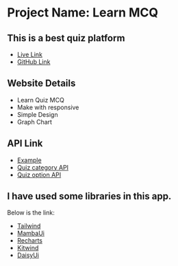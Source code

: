 # Project Name: Learn MCQ 
 
## This is a best quiz platform 
 
- [Live Link](https://rs-ruh.netlify.app/)
- [GitHub Link](https://github.com/programming-hero-web-course2/b6-quiz-crackerz-RsRuh)
 
## Website Details 
- Learn Quiz MCQ 
- Make with responsive
- Simple Design
- Graph Chart
 
## API Link 
 
- [Example](https://openapi.programming-hero.com/api/quiz/1)
- [Quiz category API](https://openapi.programming-hero.com/api/quiz)
- [Quiz option API](https://openapi.programming-hero.com/api/quiz/${id})
 
## I have used some libraries in this app. 
Below is the link: 
 
- [Tailwind](https://tailwindcss.com/)
- [MambaUi](https://www.mambaui.com/)
- [Recharts](https://recharts.org/en-US)
- [Kitwind](https://kitwind.io/)
- [DaisyUi](https://daisyui.com/docs/cdn/)

